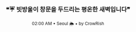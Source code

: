 <div align="center">

<br>

<h3>❝☔ 빗방울이 창문을 두드리는 평온한 새벽입니다❞</h3>

<sub>02:00 AM • Seoul 🌦️ • by CrowRish</sub>

<br>

</div>